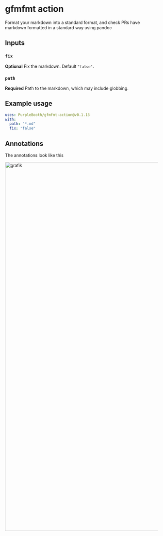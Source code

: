 # gfmfmt action

Format your markdown into a standard format, and check PRs have markdown formatted in a standard way using pandoc

## Inputs

### `fix`

**Optional** Fix the markdown. Default `"false"`.

### `path`

**Required** Path to the markdown, which may include globbing.

## Example usage

``` yaml
uses: PurpleBooth/gfmfmt-action@v0.1.13
with:
  path: "*.md"
  fix: "false"
```

## Annotations

The annotations look like this

<img width="1211" alt="grafik" src="https://user-images.githubusercontent.com/133327/121780729-f2e1f580-cba1-11eb-971e-b6c64661af3f.png">
